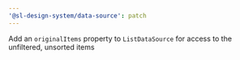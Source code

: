 ```yaml
---
'@sl-design-system/data-source': patch
---
```


Add an `originalItems` property to `ListDataSource` for access to the unfiltered, unsorted items
